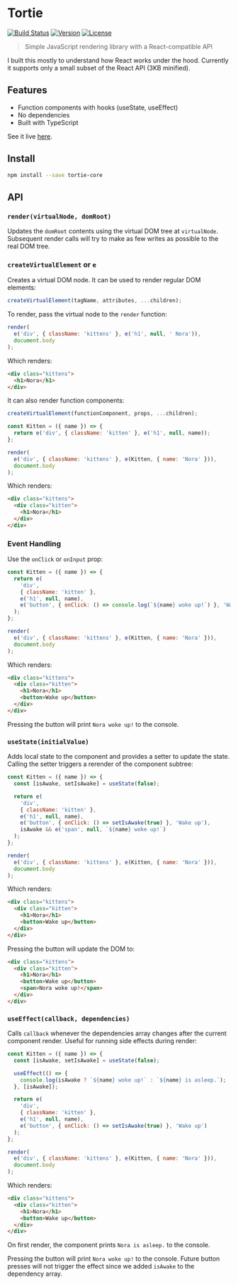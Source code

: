 # Tortie

<a href="https://github.com/mhluska/tortie/actions"><img src="https://github.com/mhluska/tortie/actions/workflows/test.yml/badge.svg?branch=master" alt="Build Status" /></a>
<a href="https://www.npmjs.com/package/tortie-core"><img src="https://img.shields.io/npm/v/tortie-core.svg" alt="Version"></a>
<a href="https://github.com/mhluska/tortie/blob/master/LICENSE"><img src="https://img.shields.io/github/license/mhluska/tortie" alt="License"></a>

> Simple JavaScript rendering library with a React-compatible API

I built this mostly to understand how React works under the hood. Currently it
supports only a small subset of the React API (3KB minified).

## Features

- Function components with hooks (useState, useEffect)
- No dependencies
- Built with TypeScript

See it live [here](https://poker.mhluska.com).

## Install

```sh
npm install --save tortie-core
```

## API

### `render(virtualNode, domRoot)`

Updates the `domRoot` contents using the virtual DOM tree at `virtualNode`.
Subsequent render calls will try to make as few writes as possible to the real
DOM tree.

### `createVirtualElement` or `e`

Creates a virtual DOM node. It can be used to render regular DOM elements:

```js
createVirtualElement(tagName, attributes, ...children);
```

To render, pass the virtual node to the `render` function:

```js
render(
  e('div', { className: 'kittens' }, e('h1', null, ' Nora')),
  document.body
);
```

Which renders:

```html
<div class="kittens">
  <h1>Nora</h1>
</div>
```

It can also render function components:

```js
createVirtualElement(functionComponent, props, ...children);
```

```js
const Kitten = ({ name }) => {
  return e('div', { className: 'kitten' }, e('h1', null, name));
};

render(
  e('div', { className: 'kittens' }, e(Kitten, { name: 'Nora' })),
  document.body
);
```

Which renders:

```html
<div class="kittens">
  <div class="kitten">
    <h1>Nora</h1>
  </div>
</div>
```

### Event Handling

Use the `onClick` or `onInput` prop:

```js
const Kitten = ({ name }) => {
  return e(
    'div',
    { className: 'kitten' },
    e('h1', null, name),
    e('button', { onClick: () => console.log(`${name} woke up!`) }, 'Wake up')
  );
};

render(
  e('div', { className: 'kittens' }, e(Kitten, { name: 'Nora' })),
  document.body
);
```

Which renders:

```html
<div class="kittens">
  <div class="kitten">
    <h1>Nora</h1>
    <button>Wake up</button>
  </div>
</div>
```

Pressing the button will print `Nora woke up!` to the console.

### `useState(initialValue)`

Adds local state to the component and provides a setter to update the state.
Calling the setter triggers a rerender of the component subtree:

```js
const Kitten = ({ name }) => {
  const [isAwake, setIsAwake] = useState(false);

  return e(
    'div',
    { className: 'kitten' },
    e('h1', null, name),
    e('button', { onClick: () => setIsAwake(true) }, 'Wake up'),
    isAwake && e('span', null, `${name} woke up!`)
  );
};

render(
  e('div', { className: 'kittens' }, e(Kitten, { name: 'Nora' })),
  document.body
);
```

Which renders:

```html
<div class="kittens">
  <div class="kitten">
    <h1>Nora</h1>
    <button>Wake up</button>
  </div>
</div>
```

Pressing the button will update the DOM to:

```html
<div class="kittens">
  <div class="kitten">
    <h1>Nora</h1>
    <button>Wake up</button>
    <span>Nora woke up!</span>
  </div>
</div>
```

### `useEffect(callback, dependencies)`

Calls `callback` whenever the dependencies array changes after the current
component render. Useful for running side effects during render:

```js
const Kitten = ({ name }) => {
  const [isAwake, setIsAwake] = useState(false);

  useEffect(() => {
    console.log(isAwake ? `${name} woke up!` : `${name} is asleep.`);
  }, [isAwake]);

  return e(
    'div',
    { className: 'kitten' },
    e('h1', null, name),
    e('button', { onClick: () => setIsAwake(true) }, 'Wake up')
  );
};

render(
  e('div', { className: 'kittens' }, e(Kitten, { name: 'Nora' })),
  document.body
);
```

Which renders:

```html
<div class="kittens">
  <div class="kitten">
    <h1>Nora</h1>
    <button>Wake up</button>
  </div>
</div>
```

On first render, the component prints `Nora is asleep.` to the console.

Pressing the button will print `Nora woke up!` to the console. Future button
presses will not trigger the effect since we added `isAwake` to the dependency
array.
